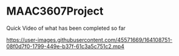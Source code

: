 # MAAC3607Project
 
Quick Video of what has been completed so far

https://user-images.githubusercontent.com/45571669/164108751-08f0d7f0-1799-449e-b37f-61c3a5c751c2.mp4

